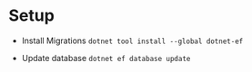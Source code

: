 # Setup

- Install Migrations
  ```dotnet tool install --global dotnet-ef```
  
- Update database
  ```dotnet ef database update```